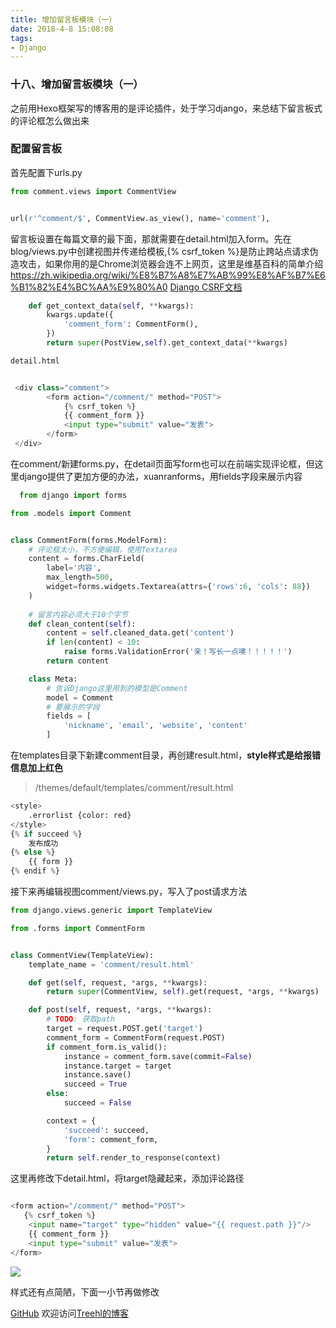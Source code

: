 ```yaml
---
title: 增加留言板模块（一）
date: 2018-4-8 15:08:08
tags:
- Django
---
```

### **十八、增加留言板模块（一）**

之前用Hexo框架写的博客用的是评论插件，处于学习django，来总结下留言板式的评论框怎么做出来

### **配置留言板**
首先配置下urls.py

``` python
from comment.views import CommentView


url(r'^comment/$', CommentView.as_view(), name='comment'),
```

留言板设置在每篇文章的最下面，那就需要在detail.html加入form。先在blog/views.py中创建视图并传递给模板,{% csrf_token %}是防止跨站点请求伪造攻击，如果你用的是Chrome浏览器会连不上网页，这里是维基百科的简单介绍
https://zh.wikipedia.org/wiki/%E8%B7%A8%E7%AB%99%E8%AF%B7%E6%B1%82%E4%BC%AA%E9%80%A0
[Django CSRF文档](https://docs.djangoproject.com/en/1.11/ref/csrf/)
``` python
    def get_context_data(self, **kwargs):
        kwargs.update({
            'comment_form': CommentForm(), 
        })
        return super(PostView,self).get_context_data(**kwargs)
```


``` python
detail.html


 <div class="comment">
        <form action="/comment/" method="POST">
            {% csrf_token %}
            {{ comment_form }}
            <input type="submit" value="发表">
        </form>
 </div>
```

在comment/新建forms.py，在detail页面写form也可以在前端实现评论框，但这里django提供了更加方便的办法，xuanranforms，用fields字段来展示内容

``` python
  from django import forms

from .models import Comment


class CommentForm(forms.ModelForm):
	# 评论框太小，不方便编辑，使用Textarea
    content = forms.CharField(
        label='内容',
        max_length=500,
        widget=forms.widgets.Textarea(attrs={'rows':6, 'cols': 88})
    )
    
	# 留言内容必须大于10个字节
    def clean_content(self):
        content = self.cleaned_data.get('content')
        if len(content) < 10:
            raise forms.ValidationError('亲！写长一点噢！！！！！')
        return content

    class Meta:
	    # 告诉Django这里用到的模型是Comment
        model = Comment
        # 要展示的字段
        fields = [
            'nickname', 'email', 'website', 'content'
        ]
```

在templates目录下新建comment目录，再创建result.html，**style样式是给报错信息加上红色**
> /themes/default/templates/comment/result.html

```python
<style>
    .errorlist {color: red}
</style>
{% if succeed %}
    发布成功
{% else %}
    {{ form }}
{% endif %}
```


接下来再编辑视图comment/views.py，写入了post请求方法


``` python
from django.views.generic import TemplateView

from .forms import CommentForm


class CommentView(TemplateView):
    template_name = 'comment/result.html'

    def get(self, request, *args, **kwargs):
        return super(CommentView, self).get(request, *args, **kwargs)

    def post(self, request, *args, **kwargs):
        # TODO: 获取path
        target = request.POST.get('target')
        comment_form = CommentForm(request.POST)
        if comment_form.is_valid():
            instance = comment_form.save(commit=False)
            instance.target = target
            instance.save()
            succeed = True
        else:
            succeed = False

        context = {
            'succeed': succeed,
            'form': comment_form,
        }
        return self.render_to_response(context)
```


这里再修改下detail.html，将target隐藏起来，添加评论路径
``` python

<form action="/comment/" method="POST">
   {% csrf_token %}
    <input name="target" type="hidden" value="{{ request.path }}"/>
    {{ comment_form }}
    <input type="submit" value="发表">
</form>
```
![](http://m.qpic.cn/psb?/V10WDaE22S84Sl/lF2o8LPpvBecetKX.ycddocbwMJEsjIsRu4oWp2woiA!/b/dFYBAAAAAAAA&bo=IQRUAgAAAAADB1E!&rf=viewer_4)

样式还有点简陋，下面一小节再做修改


[GitHub](https://github.com/Family-TreeSY/Myblog)
欢迎访问[Treehl的博客](https://family-treesy.github.io/)